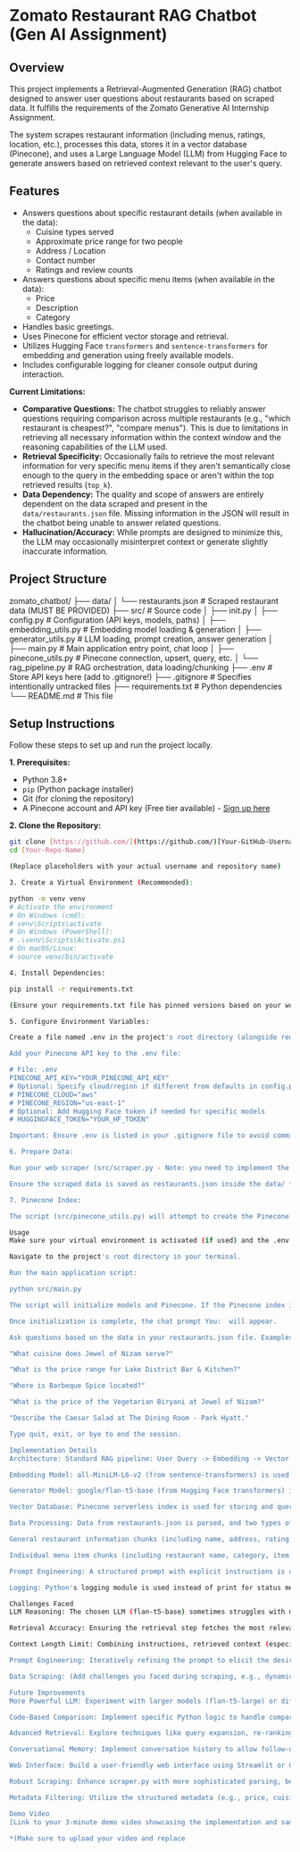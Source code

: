 # Zomato Restaurant RAG Chatbot (Gen AI Assignment)

## Overview

This project implements a Retrieval-Augmented Generation (RAG) chatbot designed to answer user questions about restaurants based on scraped data. It fulfills the requirements of the Zomato Generative AI Internship Assignment.

The system scrapes restaurant information (including menus, ratings, location, etc.), processes this data, stores it in a vector database (Pinecone), and uses a Large Language Model (LLM) from Hugging Face to generate answers based on retrieved context relevant to the user's query.

## Features

* Answers questions about specific restaurant details (when available in the data):
    * Cuisine types served
    * Approximate price range for two people
    * Address / Location
    * Contact number
    * Ratings and review counts
* Answers questions about specific menu items (when available in the data):
    * Price
    * Description
    * Category
* Handles basic greetings.
* Uses Pinecone for efficient vector storage and retrieval.
* Utilizes Hugging Face `transformers` and `sentence-transformers` for embedding and generation using freely available models.
* Includes configurable logging for cleaner console output during interaction.

**Current Limitations:**

* **Comparative Questions:** The chatbot struggles to reliably answer questions requiring comparison across multiple restaurants (e.g., "which restaurant is cheapest?", "compare menus"). This is due to limitations in retrieving all necessary information within the context window and the reasoning capabilities of the LLM used.
* **Retrieval Specificity:** Occasionally fails to retrieve the most relevant information for very specific menu items if they aren't semantically close enough to the query in the embedding space or aren't within the top retrieved results (`top_k`).
* **Data Dependency:** The quality and scope of answers are entirely dependent on the data scraped and present in the `data/restaurants.json` file. Missing information in the JSON will result in the chatbot being unable to answer related questions.
* **Hallucination/Accuracy:** While prompts are designed to minimize this, the LLM may occasionally misinterpret context or generate slightly inaccurate information.

## Project Structure


zomato_chatbot/
├── data/
│   └── restaurants.json       # Scraped restaurant data (MUST BE PROVIDED)
├── src/                     # Source code
│   ├── init.py
│   ├── config.py            # Configuration (API keys, models, paths)
│   ├── embedding_utils.py   # Embedding model loading & generation
│   ├── generator_utils.py   # LLM loading, prompt creation, answer generation
│   ├── main.py              # Main application entry point, chat loop
│   ├── pinecone_utils.py    # Pinecone connection, upsert, query, etc.
│   └── rag_pipeline.py      # RAG orchestration, data loading/chunking
├── .env                     # Store API keys here (add to .gitignore!)
├── .gitignore               # Specifies intentionally untracked files
├── requirements.txt         # Python dependencies
└── README.md                # This file


## Setup Instructions

Follow these steps to set up and run the project locally.

**1. Prerequisites:**
* Python 3.8+
* `pip` (Python package installer)
* Git (for cloning the repository)
* A Pinecone account and API key (Free tier available) - [Sign up here](https://www.pinecone.io/)

**2. Clone the Repository:**
```bash
git clone [https://github.com/](https://github.com/)[Your-GitHub-Username]/[Your-Repo-Name].git
cd [Your-Repo-Name]

(Replace placeholders with your actual username and repository name)

3. Create a Virtual Environment (Recommended):

python -m venv venv
# Activate the environment
# On Windows (cmd):
# venv\Scripts\activate
# On Windows (PowerShell):
# .\venv\Scripts\Activate.ps1
# On macOS/Linux:
# source venv/bin/activate

4. Install Dependencies:

pip install -r requirements.txt

(Ensure your requirements.txt file has pinned versions based on your working environment using pip freeze)

5. Configure Environment Variables:

Create a file named .env in the project's root directory (alongside requirements.txt).

Add your Pinecone API key to the .env file:

# File: .env
PINECONE_API_KEY="YOUR_PINECONE_API_KEY"
# Optional: Specify cloud/region if different from defaults in config.py
# PINECONE_CLOUD="aws"
# PINECONE_REGION="us-east-1"
# Optional: Add Hugging Face token if needed for specific models
# HUGGINGFACE_TOKEN="YOUR_HF_TOKEN"

Important: Ensure .env is listed in your .gitignore file to avoid committing secrets.

6. Prepare Data:

Run your web scraper (src/scraper.py - Note: you need to implement the scraping logic first as per the assignment) or manually place your scraped data file.

Ensure the scraped data is saved as restaurants.json inside the data/ folder. The format should match the structure expected by src/rag_pipeline.py (the detailed format with menu items).

7. Pinecone Index:

The script (src/pinecone_utils.py) will attempt to create the Pinecone index specified in src/config.py (default: zomato-restaurants) if it doesn't exist, using the serverless specification defined in the config. Ensure your Pinecone account/API key has permissions to do this.

Usage
Make sure your virtual environment is activated (if used) and the .env file is configured.

Navigate to the project's root directory in your terminal.

Run the main application script:

python src/main.py

The script will initialize models and Pinecone. If the Pinecone index is empty, it will automatically load, process, embed, and upload the data from data/restaurants.json (this may take some time). Note: If you update data/restaurants.json, you need to manually trigger a re-population by setting FORCE_REPOPULATE = True in src/main.py for one run.

Once initialization is complete, the chat prompt You:  will appear.

Ask questions based on the data in your restaurants.json file. Examples:

"What cuisine does Jewel of Nizam serve?"

"What is the price range for Lake District Bar & Kitchen?"

"Where is Barbeque Spice located?"

"What is the price of the Vegetarian Biryani at Jewel of Nizam?"

"Describe the Caesar Salad at The Dining Room - Park Hyatt."

Type quit, exit, or bye to end the session.

Implementation Details
Architecture: Standard RAG pipeline: User Query -> Embedding -> Vector DB Similarity Search (Retrieval) -> Context Augmentation -> LLM Prompting -> Answer Generation.

Embedding Model: all-MiniLM-L6-v2 (from sentence-transformers) is used by default (see src/config.py). Chosen for its balance of performance and size for free-tier usage.

Generator Model: google/flan-t5-base (from Hugging Face transformers) is used by default. Chosen as a capable instruction-tuned model available under Apache 2.0 license and generally usable within free compute tiers.

Vector Database: Pinecone serverless index is used for storing and querying embeddings efficiently.

Data Processing: Data from restaurants.json is parsed, and two types of text chunks are created for embedding (see src/rag_pipeline.py):

General restaurant information chunks (including name, address, rating, cuisine, price range, contact).

Individual menu item chunks (including restaurant name, category, item name, description, price, type where available).

Prompt Engineering: A structured prompt with explicit instructions is used to guide the LLM (flan-t5-base) to answer based only on the retrieved context and handle cases where information is missing (see src/generator_utils.py).

Logging: Python's logging module is used instead of print for status messages and errors, allowing for cleaner console output during chat interaction (controlled via src/main.py). Console output level is set to WARNING by default during chat.

Challenges Faced
LLM Reasoning: The chosen LLM (flan-t5-base) sometimes struggles with multi-step reasoning (e.g., comparisons across restaurants), complex instructions, or strictly adhering to negative constraints (e.g., not answering when context is insufficient, avoiding hallucinations) even with detailed prompting.

Retrieval Accuracy: Ensuring the retrieval step fetches the most relevant chunks (e.g., general info vs. specific menu item) based on the user query semantics can be challenging. Tuning top_k and experimenting with different embedding models (all-MiniLM-L6-v2, multi-qa-MiniLM-L6-cos-v1) yielded mixed results.

Context Length Limit: Combining instructions, retrieved context (especially with top_k > 3), and the query can exceed the LLM's maximum input token limit (e.g., 512 for T5-base), requiring careful management of top_k or context chunk size.

Prompt Engineering: Iteratively refining the prompt to elicit the desired behavior from the LLM while keeping it concise was a significant effort.

Data Scraping: (Add challenges you faced during scraping, e.g., dynamic content, varying website structures, anti-scraping measures)

Future Improvements
More Powerful LLM: Experiment with larger models (flan-t5-large) or different architectures (e.g., Mistral/Zephyr variants) if compute resources allow, potentially improving reasoning and instruction following.

Code-Based Comparison: Implement specific Python logic to handle comparison queries (e.g., "cheapest", "compare") by retrieving structured data for relevant restaurants and performing the comparison in code, rather than relying solely on the LLM.

Advanced Retrieval: Explore techniques like query expansion, re-ranking retrieved results, or using metadata filters during Pinecone queries to improve retrieval relevance.

Conversational Memory: Implement conversation history to allow follow-up questions.

Web Interface: Build a user-friendly web interface using Streamlit or Gradio instead of the command-line interface.

Robust Scraping: Enhance scraper.py with more sophisticated parsing, better error handling, and potentially rotating user agents/proxies if needed for scraping more websites reliably.

Metadata Filtering: Utilize the structured metadata (e.g., price, cuisine, category) stored in Pinecone to filter search results for more targeted retrieval.

Demo Video
[Link to your 3-minute demo video showcasing the implementation and sample interactions]

*(Make sure to upload your video and replace 
